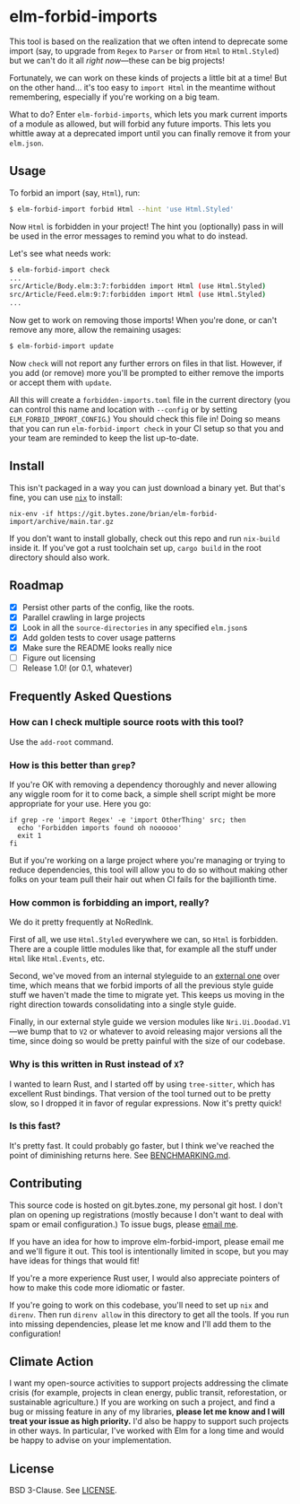 # elm-forbid-imports

This tool is based on the realization that we often intend to deprecate some import (say, to upgrade from `Regex` to `Parser` or from `Html` to `Html.Styled`) but we can't do it all *right now*—these can be big projects!

Fortunately, we can work on these kinds of projects a little bit at a time!
But on the other hand… it's too easy to `import Html` in the meantime without remembering, especially if you're working on a big team.

What to do?
Enter `elm-forbid-imports`, which lets you mark current imports of a module as allowed, but will forbid any future imports.
This lets you whittle away at a deprecated import until you can finally remove it from your `elm.json`.

## Usage

To forbid an import (say, `Html`), run:

```sh
$ elm-forbid-import forbid Html --hint 'use Html.Styled'
```

Now `Html` is forbidden in your project!
The hint you (optionally) pass in will be used in the error messages to remind you what to do instead.

Let's see what needs work:

```sh
$ elm-forbid-import check
...
src/Article/Body.elm:3:7:forbidden import Html (use Html.Styled)
src/Article/Feed.elm:9:7:forbidden import Html (use Html.Styled)
...
```

Now get to work on removing those imports!
When you're done, or can't remove any more, allow the remaining usages:

```sh
$ elm-forbid-import update
```

Now `check` will not report any further errors on files in that list.
However, if you add (or remove) more you'll be prompted to either remove the imports or accept them with `update`.

All this will create a `forbidden-imports.toml` file in the current directory (you can control this name and location with `--config` or by setting `ELM_FORBID_IMPORT_CONFIG`.)
You should check this file in!
Doing so means that you can run `elm-forbid-import check` in your CI setup so that you and your team are reminded to keep the list up-to-date.

## Install

This isn't packaged in a way you can just download a binary yet.
But that's fine, you can use [`nix`](https://nixos.org/download.html) to install:

```
nix-env -if https://git.bytes.zone/brian/elm-forbid-import/archive/main.tar.gz
```

If you don't want to install globally, check out this repo and run `nix-build` inside it.
If you've got a rust toolchain set up, `cargo build` in the root directory should also work.

## Roadmap

- [x] Persist other parts of the config, like the roots.
- [x] Parallel crawling in large projects
- [x] Look in all the `source-directories` in any specified `elm.json`s
- [x] Add golden tests to cover usage patterns
- [x] Make sure the README looks really nice
- [ ] Figure out licensing
- [ ] Release 1.0! (or 0.1, whatever)

## Frequently Asked Questions

### How can I check multiple source roots with this tool?

Use the `add-root` command.

### How is this better than `grep`?

If you're OK with removing a dependency thoroughly and never allowing any wiggle room for it to come back, a simple shell script might be more appropriate for your use. Here you go:

```
if grep -re 'import Regex' -e 'import OtherThing' src; then
  echo 'Forbidden imports found oh noooooo'
  exit 1
fi
```

But if you're working on a large project where you're managing or trying to reduce dependencies, this tool will allow you to do so without making other folks on your team pull their hair out when CI fails for the bajillionth time.

### How common is forbidding an import, really?

We do it pretty frequently at NoRedInk.

First of all, we use `Html.Styled` everywhere we can, so `Html` is forbidden.
There are a couple little modules like that, for example all the stuff under `Html` like `Html.Events`, etc.

Second, we've moved from an internal styleguide to an [external one](https://github.com/NoRedInk/noredink-ui) over time, which means that we forbid imports of all the previous style guide stuff we haven't made the time to migrate yet.
This keeps us moving in the right direction towards consolidating into a single style guide.

Finally, in our external style guide we version modules like `Nri.Ui.Doodad.V1`—we bump that to `V2` or whatever to avoid releasing major versions all the time, since doing so would be pretty painful with the size of our codebase.

### Why is this written in Rust instead of `X`?

I wanted to learn Rust, and I started off by using `tree-sitter`, which has excellent Rust bindings.
That version of the tool turned out to be pretty slow, so I dropped it in favor of regular expressions.
Now it's pretty quick!

### Is this fast?

It's pretty fast.
It could probably go faster, but I think we've reached the point of diminishing returns here.
See [BENCHMARKING.md](BENCHMARKING.md).

## Contributing

This source code is hosted on git.bytes.zone, my personal git host.
I don't plan on opening up registrations (mostly because I don't want to deal with spam or email configuration.)
To issue bugs, please [email me](mailto:brian@brianthicks.com).

If you have an idea for how to improve elm-forbid-import, please email me and we'll figure it out.
This tool is intentionally limited in scope, but you may have ideas for things that would fit!

If you're a more experience Rust user, I would also appreciate pointers of how to make this code more idiomatic or faster.

If you're going to work on this codebase, you'll need to set up `nix` and `direnv`.
Then run `direnv allow` in this directory to get all the tools.
If you run into missing dependencies, please let me know and I'll add them to the configuration!

## Climate Action

I want my open-source activities to support projects addressing the climate crisis (for example, projects in clean energy, public transit, reforestation, or sustainable agriculture.)
If you are working on such a project, and find a bug or missing feature in any of my libraries, **please let me know and I will treat your issue as high priority.**
I'd also be happy to support such projects in other ways.
In particular, I've worked with Elm for a long time and would be happy to advise on your implementation.

## License

BSD 3-Clause.
See [LICENSE](LICENSE).
